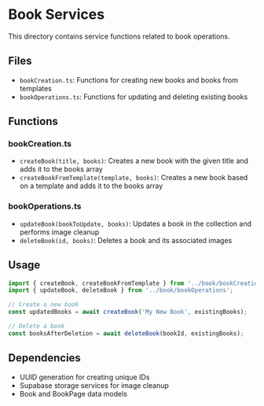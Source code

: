 
# Book Services

This directory contains service functions related to book operations.

## Files

- `bookCreation.ts`: Functions for creating new books and books from templates
- `bookOperations.ts`: Functions for updating and deleting existing books

## Functions

### bookCreation.ts

- `createBook(title, books)`: Creates a new book with the given title and adds it to the books array
- `createBookFromTemplate(template, books)`: Creates a new book based on a template and adds it to the books array

### bookOperations.ts

- `updateBook(bookToUpdate, books)`: Updates a book in the collection and performs image cleanup
- `deleteBook(id, books)`: Deletes a book and its associated images

## Usage

```typescript
import { createBook, createBookFromTemplate } from '../book/bookCreation';
import { updateBook, deleteBook } from '../book/bookOperations';

// Create a new book
const updatedBooks = await createBook('My New Book', existingBooks);

// Delete a book
const booksAfterDeletion = await deleteBook(bookId, existingBooks);
```

## Dependencies

- UUID generation for creating unique IDs
- Supabase storage services for image cleanup
- Book and BookPage data models

